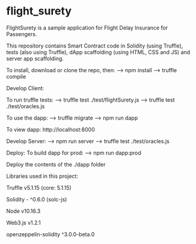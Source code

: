 # flight_surety

FlightSurety is a sample application for Flight Delay Insurance for Passengers.

This repository contains Smart Contract code in Solidity (using Truffle), tests (also using Truffle), dApp scaffolding (using HTML, CSS and JS) and server app scaffolding.

To install, download or clone the repo, then:
--> npm install 
--> truffle compile

Develop Client:

To run truffle tests:
--> truffle test ./test/flightSurety.js 
--> truffle test ./test/oracles.js

To use the dapp:
--> truffle migrate
--> npm run dapp

To view dapp:
http://localhost:8000

Develop Server:
--> npm run server
--> truffle test ./test/oracles.js

Deploy:
To build dapp for prod:
--> npm run dapp:prod

Deploy the contents of the ./dapp folder

Libraries used in this project:

Truffle v5.1.15 (core: 5.1.15)

Solidity - ^0.6.0 (solc-js)

Node v10.16.3

Web3.js v1.2.1

openzeppelin-solidity ^3.0.0-beta.0
